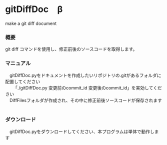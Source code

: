gitDiffDoc　β
==========

make a git diff document

<h3>概要</h3>
  git diff コマンドを使用し、修正前後のソースコードを取得します。
<br>
<h3>マニュアル</h3>
　gitDiffDoc.pyをドキュメントを作成したいリポジトリの.gitがあるフォルダに配置してください<br>　
　「./gitDiffDoc.py 変更前のcommit_id 変更後のcommit_id」を実効してください<br>
　DiffFilesフォルダが作成され、その中に修正前後ソースコードが保存されます<br>
<br>
<h3>ダウンロード</h3>
　gitDiffDoc.pyをダウンロードしてください、本プログラムは単体で動作します<br>
